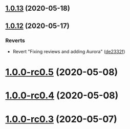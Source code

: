## [1.0.13](https://github.com/intellisysdcorp/covid-safe-paths/compare/1.0.12...1.0.13) (2020-05-18)



## [1.0.12](https://github.com/intellisysdcorp/covid-safe-paths/compare/v1.0.0-rc0.5...1.0.12) (2020-05-17)


### Reverts

* Revert "Fixing reviews and adding Aurora" ([de2332f](https://github.com/intellisysdcorp/covid-safe-paths/commit/de2332f721e3d535d2fa7007f2fb5a314aedc244))



# [1.0.0-rc0.5](https://github.com/intellisysdcorp/covid-safe-paths/compare/v1.0.0-rc0.4...v1.0.0-rc0.5) (2020-05-08)



# [1.0.0-rc0.4](https://github.com/intellisysdcorp/covid-safe-paths/compare/v1.0.0-rc0.3...v1.0.0-rc0.4) (2020-05-08)



# [1.0.0-rc0.3](https://github.com/intellisysdcorp/covid-safe-paths/compare/v1.0.0-rc0.2...v1.0.0-rc0.3) (2020-05-07)



